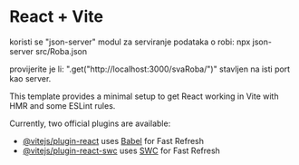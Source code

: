 # React + Vite



koristi se "json-server" modul za serviranje podataka o robi:
npx json-server src/Roba.json

provijerite je li: ".get("http://localhost:3000/svaRoba/")" stavljen na isti port kao server.









This template provides a minimal setup to get React working in Vite with HMR and some ESLint rules.

Currently, two official plugins are available:

- [@vitejs/plugin-react](https://github.com/vitejs/vite-plugin-react/blob/main/packages/plugin-react/README.md) uses [Babel](https://babeljs.io/) for Fast Refresh
- [@vitejs/plugin-react-swc](https://github.com/vitejs/vite-plugin-react-swc) uses [SWC](https://swc.rs/) for Fast Refresh
